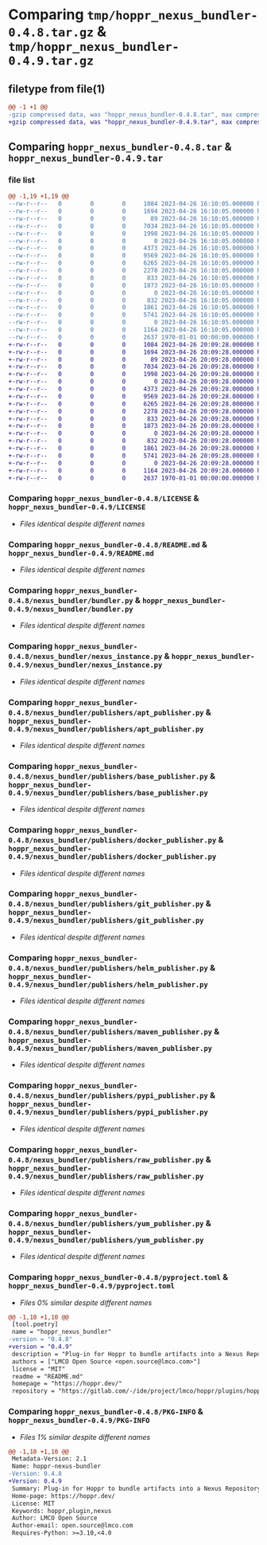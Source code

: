 # Comparing `tmp/hoppr_nexus_bundler-0.4.8.tar.gz` & `tmp/hoppr_nexus_bundler-0.4.9.tar.gz`

## filetype from file(1)

```diff
@@ -1 +1 @@
-gzip compressed data, was "hoppr_nexus_bundler-0.4.8.tar", max compression
+gzip compressed data, was "hoppr_nexus_bundler-0.4.9.tar", max compression
```

## Comparing `hoppr_nexus_bundler-0.4.8.tar` & `hoppr_nexus_bundler-0.4.9.tar`

### file list

```diff
@@ -1,19 +1,19 @@
--rw-r--r--   0        0        0     1084 2023-04-26 16:10:05.000000 hoppr_nexus_bundler-0.4.8/LICENSE
--rw-r--r--   0        0        0     1694 2023-04-26 16:10:05.000000 hoppr_nexus_bundler-0.4.8/README.md
--rw-r--r--   0        0        0       89 2023-04-26 16:10:05.000000 hoppr_nexus_bundler-0.4.8/nexus_bundler/__init__.py
--rw-r--r--   0        0        0     7034 2023-04-26 16:10:05.000000 hoppr_nexus_bundler-0.4.8/nexus_bundler/bundler.py
--rw-r--r--   0        0        0     1998 2023-04-26 16:10:05.000000 hoppr_nexus_bundler-0.4.8/nexus_bundler/nexus_instance.py
--rw-r--r--   0        0        0        0 2023-04-26 16:10:05.000000 hoppr_nexus_bundler-0.4.8/nexus_bundler/publishers/__init__.py
--rw-r--r--   0        0        0     4373 2023-04-26 16:10:05.000000 hoppr_nexus_bundler-0.4.8/nexus_bundler/publishers/apt_publisher.py
--rw-r--r--   0        0        0     9569 2023-04-26 16:10:05.000000 hoppr_nexus_bundler-0.4.8/nexus_bundler/publishers/base_publisher.py
--rw-r--r--   0        0        0     6265 2023-04-26 16:10:05.000000 hoppr_nexus_bundler-0.4.8/nexus_bundler/publishers/docker_publisher.py
--rw-r--r--   0        0        0     2278 2023-04-26 16:10:05.000000 hoppr_nexus_bundler-0.4.8/nexus_bundler/publishers/git_publisher.py
--rw-r--r--   0        0        0      833 2023-04-26 16:10:05.000000 hoppr_nexus_bundler-0.4.8/nexus_bundler/publishers/helm_publisher.py
--rw-r--r--   0        0        0     1873 2023-04-26 16:10:05.000000 hoppr_nexus_bundler-0.4.8/nexus_bundler/publishers/maven_publisher.py
--rw-r--r--   0        0        0        0 2023-04-26 16:10:05.000000 hoppr_nexus_bundler-0.4.8/nexus_bundler/publishers/py.typed
--rw-r--r--   0        0        0      832 2023-04-26 16:10:05.000000 hoppr_nexus_bundler-0.4.8/nexus_bundler/publishers/pypi_publisher.py
--rw-r--r--   0        0        0     1861 2023-04-26 16:10:05.000000 hoppr_nexus_bundler-0.4.8/nexus_bundler/publishers/raw_publisher.py
--rw-r--r--   0        0        0     5741 2023-04-26 16:10:05.000000 hoppr_nexus_bundler-0.4.8/nexus_bundler/publishers/yum_publisher.py
--rw-r--r--   0        0        0        0 2023-04-26 16:10:05.000000 hoppr_nexus_bundler-0.4.8/nexus_bundler/py.typed
--rw-r--r--   0        0        0     1164 2023-04-26 16:10:05.000000 hoppr_nexus_bundler-0.4.8/pyproject.toml
--rw-r--r--   0        0        0     2637 1970-01-01 00:00:00.000000 hoppr_nexus_bundler-0.4.8/PKG-INFO
+-rw-r--r--   0        0        0     1084 2023-04-26 20:09:28.000000 hoppr_nexus_bundler-0.4.9/LICENSE
+-rw-r--r--   0        0        0     1694 2023-04-26 20:09:28.000000 hoppr_nexus_bundler-0.4.9/README.md
+-rw-r--r--   0        0        0       89 2023-04-26 20:09:28.000000 hoppr_nexus_bundler-0.4.9/nexus_bundler/__init__.py
+-rw-r--r--   0        0        0     7034 2023-04-26 20:09:28.000000 hoppr_nexus_bundler-0.4.9/nexus_bundler/bundler.py
+-rw-r--r--   0        0        0     1998 2023-04-26 20:09:28.000000 hoppr_nexus_bundler-0.4.9/nexus_bundler/nexus_instance.py
+-rw-r--r--   0        0        0        0 2023-04-26 20:09:28.000000 hoppr_nexus_bundler-0.4.9/nexus_bundler/publishers/__init__.py
+-rw-r--r--   0        0        0     4373 2023-04-26 20:09:28.000000 hoppr_nexus_bundler-0.4.9/nexus_bundler/publishers/apt_publisher.py
+-rw-r--r--   0        0        0     9569 2023-04-26 20:09:28.000000 hoppr_nexus_bundler-0.4.9/nexus_bundler/publishers/base_publisher.py
+-rw-r--r--   0        0        0     6265 2023-04-26 20:09:28.000000 hoppr_nexus_bundler-0.4.9/nexus_bundler/publishers/docker_publisher.py
+-rw-r--r--   0        0        0     2278 2023-04-26 20:09:28.000000 hoppr_nexus_bundler-0.4.9/nexus_bundler/publishers/git_publisher.py
+-rw-r--r--   0        0        0      833 2023-04-26 20:09:28.000000 hoppr_nexus_bundler-0.4.9/nexus_bundler/publishers/helm_publisher.py
+-rw-r--r--   0        0        0     1873 2023-04-26 20:09:28.000000 hoppr_nexus_bundler-0.4.9/nexus_bundler/publishers/maven_publisher.py
+-rw-r--r--   0        0        0        0 2023-04-26 20:09:28.000000 hoppr_nexus_bundler-0.4.9/nexus_bundler/publishers/py.typed
+-rw-r--r--   0        0        0      832 2023-04-26 20:09:28.000000 hoppr_nexus_bundler-0.4.9/nexus_bundler/publishers/pypi_publisher.py
+-rw-r--r--   0        0        0     1861 2023-04-26 20:09:28.000000 hoppr_nexus_bundler-0.4.9/nexus_bundler/publishers/raw_publisher.py
+-rw-r--r--   0        0        0     5741 2023-04-26 20:09:28.000000 hoppr_nexus_bundler-0.4.9/nexus_bundler/publishers/yum_publisher.py
+-rw-r--r--   0        0        0        0 2023-04-26 20:09:28.000000 hoppr_nexus_bundler-0.4.9/nexus_bundler/py.typed
+-rw-r--r--   0        0        0     1164 2023-04-26 20:09:28.000000 hoppr_nexus_bundler-0.4.9/pyproject.toml
+-rw-r--r--   0        0        0     2637 1970-01-01 00:00:00.000000 hoppr_nexus_bundler-0.4.9/PKG-INFO
```

### Comparing `hoppr_nexus_bundler-0.4.8/LICENSE` & `hoppr_nexus_bundler-0.4.9/LICENSE`

 * *Files identical despite different names*

### Comparing `hoppr_nexus_bundler-0.4.8/README.md` & `hoppr_nexus_bundler-0.4.9/README.md`

 * *Files identical despite different names*

### Comparing `hoppr_nexus_bundler-0.4.8/nexus_bundler/bundler.py` & `hoppr_nexus_bundler-0.4.9/nexus_bundler/bundler.py`

 * *Files identical despite different names*

### Comparing `hoppr_nexus_bundler-0.4.8/nexus_bundler/nexus_instance.py` & `hoppr_nexus_bundler-0.4.9/nexus_bundler/nexus_instance.py`

 * *Files identical despite different names*

### Comparing `hoppr_nexus_bundler-0.4.8/nexus_bundler/publishers/apt_publisher.py` & `hoppr_nexus_bundler-0.4.9/nexus_bundler/publishers/apt_publisher.py`

 * *Files identical despite different names*

### Comparing `hoppr_nexus_bundler-0.4.8/nexus_bundler/publishers/base_publisher.py` & `hoppr_nexus_bundler-0.4.9/nexus_bundler/publishers/base_publisher.py`

 * *Files identical despite different names*

### Comparing `hoppr_nexus_bundler-0.4.8/nexus_bundler/publishers/docker_publisher.py` & `hoppr_nexus_bundler-0.4.9/nexus_bundler/publishers/docker_publisher.py`

 * *Files identical despite different names*

### Comparing `hoppr_nexus_bundler-0.4.8/nexus_bundler/publishers/git_publisher.py` & `hoppr_nexus_bundler-0.4.9/nexus_bundler/publishers/git_publisher.py`

 * *Files identical despite different names*

### Comparing `hoppr_nexus_bundler-0.4.8/nexus_bundler/publishers/helm_publisher.py` & `hoppr_nexus_bundler-0.4.9/nexus_bundler/publishers/helm_publisher.py`

 * *Files identical despite different names*

### Comparing `hoppr_nexus_bundler-0.4.8/nexus_bundler/publishers/maven_publisher.py` & `hoppr_nexus_bundler-0.4.9/nexus_bundler/publishers/maven_publisher.py`

 * *Files identical despite different names*

### Comparing `hoppr_nexus_bundler-0.4.8/nexus_bundler/publishers/pypi_publisher.py` & `hoppr_nexus_bundler-0.4.9/nexus_bundler/publishers/pypi_publisher.py`

 * *Files identical despite different names*

### Comparing `hoppr_nexus_bundler-0.4.8/nexus_bundler/publishers/raw_publisher.py` & `hoppr_nexus_bundler-0.4.9/nexus_bundler/publishers/raw_publisher.py`

 * *Files identical despite different names*

### Comparing `hoppr_nexus_bundler-0.4.8/nexus_bundler/publishers/yum_publisher.py` & `hoppr_nexus_bundler-0.4.9/nexus_bundler/publishers/yum_publisher.py`

 * *Files identical despite different names*

### Comparing `hoppr_nexus_bundler-0.4.8/pyproject.toml` & `hoppr_nexus_bundler-0.4.9/pyproject.toml`

 * *Files 0% similar despite different names*

```diff
@@ -1,10 +1,10 @@
 [tool.poetry]
 name = "hoppr_nexus_bundler"
-version = "0.4.8"
+version = "0.4.9"
 description = "Plug-in for Hoppr to bundle artifacts into a Nexus Repository"
 authors = ["LMCO Open Source <open.source@lmco.com>"]
 license = "MIT"
 readme = "README.md"
 homepage = "https://hoppr.dev/"
 repository = "https://gitlab.com/-/ide/project/lmco/hoppr/plugins/hoppr-nexus-bundler"
```

### Comparing `hoppr_nexus_bundler-0.4.8/PKG-INFO` & `hoppr_nexus_bundler-0.4.9/PKG-INFO`

 * *Files 1% similar despite different names*

```diff
@@ -1,10 +1,10 @@
 Metadata-Version: 2.1
 Name: hoppr-nexus-bundler
-Version: 0.4.8
+Version: 0.4.9
 Summary: Plug-in for Hoppr to bundle artifacts into a Nexus Repository
 Home-page: https://hoppr.dev/
 License: MIT
 Keywords: hoppr,plugin,nexus
 Author: LMCO Open Source
 Author-email: open.source@lmco.com
 Requires-Python: >=3.10,<4.0
```

